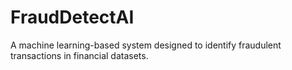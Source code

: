 # FraudDetectAI
A machine learning-based system designed to identify fraudulent transactions in financial datasets.
